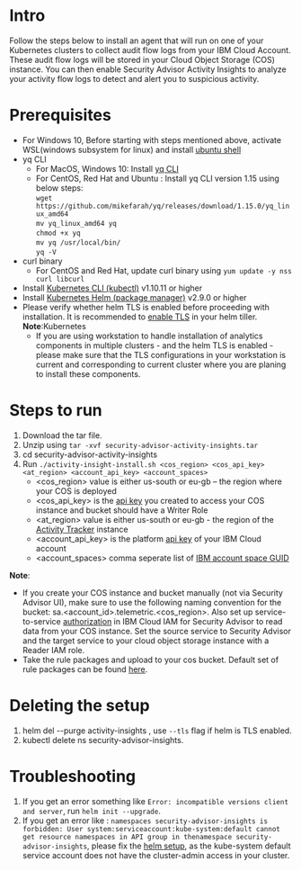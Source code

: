 # Intro
Follow the steps below to install an agent that will run on one of your Kubernetes clusters to collect audit flow logs from your IBM Cloud Account. These audit flow logs will be stored in your Cloud Object Storage (COS) instance. You can then enable Security Advisor Activity Insights to analyze your activity flow logs to detect and alert you to suspicious activity.

# Prerequisites
- For Windows 10, Before starting with steps mentioned above, activate WSL(windows subsystem for linux) and install [ubuntu shell](https://win10faq.com/install-run-ubuntu-bash-windows-10/)
- yq CLI
  - For MacOS, Windows 10: Install [yq CLI](http://mikefarah.github.io/yq/)
  - For CentOS, Red Hat and Ubuntu : Install yq CLI version 1.15 using below steps:      
  `wget https://github.com/mikefarah/yq/releases/download/1.15.0/yq_linux_amd64`       
  `mv yq_linux_amd64 yq`     
  `chmod +x yq`     
  `mv yq /usr/local/bin/`       
  `yq -V`       
- curl binary
  - For CentOS and Red Hat, update curl binary using `yum update -y nss curl libcurl`
- Install [Kubernetes CLI (kubectl)](https://kubernetes.io/docs/tasks/tools/install-kubectl/) v1.10.11 or higher
- Install [Kubernetes Helm (package manager)](https://docs.helm.sh/using_helm/#from-script) v2.9.0 or higher
- Please verify whether helm TLS is enabled before proceeding with installation. It is recommended to [enable TLS](https://github.com/helm/helm/blob/master/docs/tiller_ssl.md) in your helm tiller.                        
  **Note**:Kubernetes
    - If you are using workstation to handle installation of analytics components in multiple clusters - and the helm TLS is enabled - please make sure that the TLS configurations in your workstation is current and corresponding to current cluster where you are planing to install these components.

# Steps to run
1) Download the tar file.
2) Unzip using `tar -xvf security-advisor-activity-insights.tar`
3) cd security-advisor-activity-insights
4) Run `./activity-insight-install.sh <cos_region> <cos_api_key> <at_region> <account_api_key> <account_spaces>`
     - <cos_region> value is either us-south or eu-gb – the region where your COS is deployed
     - <cos_api_key> is the [api key](https://cloud.ibm.com/docs/services/cloud-object-storage/iam/service-credentials.html#service-credentials) you created to access your COS instance and bucket should have a Writer Role
     - <at_region> value is either us-south or eu-gb - the region of the [Activity Tracker](https://cloud.ibm.com/docs/services/cloud-activity-tracker/index.html#getting-started-with-cla) instance
     - <account_api_key> is the platform [api key](https://cloud.ibm.com/docs/iam/apikeys.html#ibm-cloud-api-keys) of your IBM Cloud account
     - <account_spaces> comma seperate list of [IBM account space GUID](https://cloud.ibm.com/docs/cli/reference/ibmcloud/cli_acct_org_role.html#ibmcloud_account_space)

**Note**:
- If you create your COS instance and bucket manually (not via Security Advisor UI), make sure to use the following naming convention for the bucket: sa.<account_id>.telemetric.<cos_region>. Also set up service-to-service [authorization](https://cloud.ibm.com/docs/iam/authorizations.html#serviceauth) in IBM Cloud IAM for Security Advisor to read data from your COS instance. Set the source service to Security Advisor and the target service to your  cloud object storage instance with a Reader IAM role.
- Take the rule packages and upload to your cos bucket. Default set of rule packages can be found [here](https://github.ibm.com/security-services/security-advisor-project-management/wiki/Doc-page-for-Activity-Insights).

# Deleting the setup
1) helm del --purge activity-insights , use `--tls` flag if helm is TLS enabled.
2) kubectl delete ns security-advisor-insights.

# Troubleshooting
1) If you get an error something like `Error: incompatible versions client and server`, run `helm init --upgrade`.
2) If you get an error like : `namespaces security-advisor-insights is forbidden: User system:serviceaccount:kube-system:default cannot get resource namespaces in API group in thenamespace security-advisor-insights`, please fix the [helm setup](https://cloud.ibm.com/docs/containers/cs_integrations.html#helm), as the kube-system default service account does not have the cluster-admin access in your cluster.
